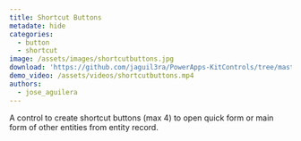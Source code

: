 ```yaml
---
title: Shortcut Buttons
metadate: hide
categories:
  - button
  - shortcut
image: /assets/images/shortcutbuttons.jpg
download: 'https://github.com/jaguil3ra/PowerApps-KitControls/tree/master/src/ShortcutButtons'
demo_video: /assets/videos/shortcutbuttons.mp4
authors:
  - jose_aguilera
---
```


A control to create shortcut buttons (max 4) to open quick form or main form of other entities from entity record.
